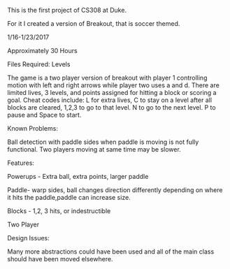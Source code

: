 This is the first project of CS308 at Duke. 

For it I created a version of Breakout, that is soccer themed. 

1/16-1/23/2017  

Approximately 30 Hours

Files Required: Levels

The game is a two player version of breakout with player 1 controlling motion with left and right arrows while player two uses a and d.
There are limited lives, 3 levels, and points assigned for hitting a block or scoring a goal. Cheat codes include: L for extra lives,
C to stay on a level after all blocks are cleared, 1,2,3 to go to that level. N to go to the next level. P to pause and Space to start. 

Known Problems: 

Ball detection with paddle sides when paddle is moving is not fully functional. 
Two players moving at same time may be slower. 

Features: 

Powerups - Extra ball, extra points, larger paddle

Paddle- warp sides, ball changes direction differently depending on where it hits the paddle,paddle can increase size. 

Blocks - 1,2, 3 hits, or indestructible

Two Player


Design Issues: 

Many more abstractions could have been used and all of the main class should have been moved elsewhere. 



